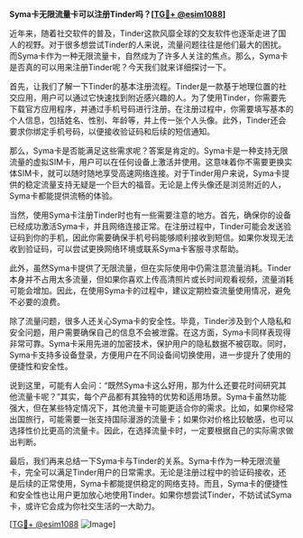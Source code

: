 **Syma卡无限流量卡可以注册Tinder吗？[[TG💪+ @esim1088](https://t.me/s/esim1088)]**

近年来，随着社交软件的普及，Tinder这款风靡全球的交友软件也逐渐走进了国人的视野。对于很多想尝试Tinder的人来说，流量问题往往是他们最大的困扰。而Syma卡作为一种无限流量卡，自然成为了许多人关注的焦点。那么，Syma卡是否真的可以用来注册Tinder呢？今天我们就来详细探讨一下。

首先，让我们了解一下Tinder的基本注册流程。Tinder是一款基于地理位置的社交应用，用户可以通过它快速找到附近感兴趣的人。为了使用Tinder，你需要先下载官方应用程序，并通过手机号码进行注册。在注册过程中，你需要填写基本的个人信息，包括姓名、性别、年龄等，并上传一张个人头像。此外，Tinder还会要求你绑定手机号码，以便接收验证码和后续的短信通知。

那么，Syma卡是否能满足这些需求呢？答案是肯定的。Syma卡是一种支持无限流量的虚拟SIM卡，用户可以在任何设备上激活并使用。这意味着你不需要更换实体SIM卡，就可以随时随地享受高速网络连接。对于Tinder用户来说，Syma卡提供的稳定流量支持无疑是一个巨大的福音。无论是上传头像还是浏览附近的人，Syma卡都能提供流畅的体验。

当然，使用Syma卡注册Tinder时也有一些需要注意的地方。首先，确保你的设备已经成功激活Syma卡，并且网络连接正常。在注册过程中，Tinder可能会发送验证码到你的手机，因此你需要确保手机号码能够顺利接收到短信。如果你发现无法收到验证码，可以尝试更换网络环境或联系Syma卡客服寻求帮助。

此外，虽然Syma卡提供了无限流量，但在实际使用中仍需注意流量消耗。Tinder本身并不占用太多流量，但如果你喜欢上传高清照片或长时间观看视频，流量消耗可能会增加。因此，在使用Syma卡的过程中，建议定期检查流量使用情况，避免不必要的浪费。

除了流量问题，很多人还关心Syma卡的安全性。毕竟，Tinder涉及到个人隐私和安全问题，用户需要确保自己的信息不会被泄露。在这方面，Syma卡同样表现得非常可靠。Syma卡采用先进的加密技术，保护用户的隐私数据不被窃取。同时，Syma卡支持多设备登录，方便用户在不同设备间切换使用，进一步提升了使用的便捷性和安全性。

说到这里，可能有人会问：“既然Syma卡这么好用，那为什么还要花时间研究其他流量卡呢？”其实，每个产品都有其独特的优势和适用场景。Syma卡虽然功能强大，但在某些特定情况下，其他流量卡可能更适合你的需求。比如，如果你经常出国旅行，可能需要一张支持国际漫游的流量卡；如果你对价格比较敏感，也可以选择性价比更高的流量卡。因此，在选择流量卡时，一定要根据自己的实际需求做出判断。

最后，我们再来总结一下Syma卡与Tinder的关系。Syma卡作为一种无限流量卡，完全可以满足Tinder用户的日常需求。无论是注册过程中的验证码接收，还是后续的正常使用，Syma卡都能提供稳定的网络支持。而且，Syma卡的便捷性和安全性也让用户更加放心地使用Tinder。如果你想尝试Tinder，不妨试试Syma卡，或许它会成为你社交生活的一大助力。

[[TG💪+ @esim1088](https://t.me/s/esim1088) ![Image](https://i.postimg.cc/4NQfJmqS/Snipaste-2025-05-13-00-14-12.png)]
